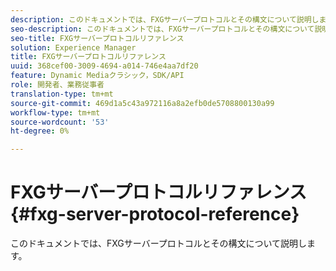 ```yaml
---
description: このドキュメントでは、FXGサーバープロトコルとその構文について説明します。
seo-description: このドキュメントでは、FXGサーバープロトコルとその構文について説明します。
seo-title: FXGサーバープロトコルリファレンス
solution: Experience Manager
title: FXGサーバープロトコルリファレンス
uuid: 368cef00-3009-4694-a014-746e4aa7df20
feature: Dynamic Mediaクラシック，SDK/API
role: 開発者、業務従事者
translation-type: tm+mt
source-git-commit: 469d1a5c43a972116a8a2efb0de5708800130a99
workflow-type: tm+mt
source-wordcount: '53'
ht-degree: 0%

---
```



# FXGサーバープロトコルリファレンス{#fxg-server-protocol-reference}

このドキュメントでは、FXGサーバープロトコルとその構文について説明します。

